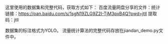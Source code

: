这里使用的数据集和完整代码，获取方式如下：
  百度流量网盘分享的文件：统计
  链接：https://pan.baidu.com/s/1sgN19ZLG9Z2I-TjM3pxB4Q?pwd=jtll
  提取码：jtll
  
数据集的标注格式为YOLO。
流量统计算法的完整代码存放在jiandan_demo.py文件中。


